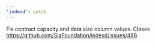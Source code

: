```yaml
---
'indexd': patch
---
```


Fix contract capacity and data size column values. Closes https://github.com/SiaFoundation/indexd/issues/486
